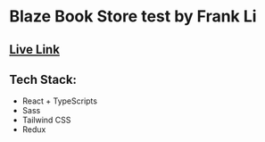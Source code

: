 # Blaze Book Store test by Frank Li

## [Live Link](https://blazebookstorefr.netlify.app/)

## Tech Stack: 

- React + TypeScripts
- Sass
- Tailwind CSS
- Redux
